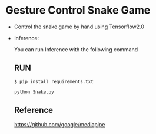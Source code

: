 # Gesture Control Snake Game

  - Control the snake game by hand using Tensorflow2.0

  - Inference:

       You can run  Inference with the following command

      ## RUN


      ```
      $ pip install requirements.txt
      
      python Snake.py
      ```
      
       ## Reference

       https://github.com/google/mediapipe
